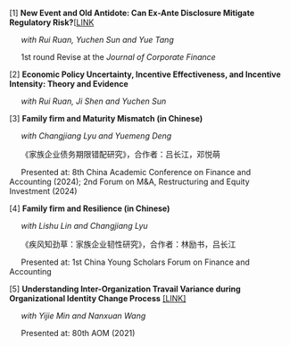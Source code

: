[1] **New Event and Old Antidote: Can Ex-Ante Disclosure Mitigate Regulatory Risk?**[[LINK](https://papers.ssrn.com/sol3/papers.cfm?abstract_id=4665267)

&ensp;&ensp;&ensp;*with Rui Ruan, Yuchen Sun and Yue Tang*

&ensp;&ensp;&ensp;1st round Revise at the *Journal of Corporate Finance*

[2] **Economic Policy Uncertainty, Incentive Effectiveness, and Incentive Intensity: Theory and Evidence**

&ensp;&ensp;&ensp;*with Rui Ruan, Ji Shen and Yuchen Sun*

[3] **Family firm and Maturity Mismatch (in Chinese)**

&ensp;&ensp;&ensp;*with Changjiang Lyu and Yuemeng Deng*

&ensp;&ensp;&ensp;《家族企业债务期限错配研究》，合作者：吕长江，邓悦萌

&ensp;&ensp;&ensp;Presented at: 8th China Academic Conference on Finance and Accounting (2024); 2nd Forum on M&A, Restructuring and Equity Investment (2024)

[4] **Family firm and Resilience (in Chinese)**

&ensp;&ensp;&ensp;*with Lishu Lin and Changjiang Lyu*

&ensp;&ensp;&ensp;《疾风知劲草：家族企业韧性研究》，合作者：林励书，吕长江

&ensp;&ensp;&ensp;Presented at: 1st China Young Scholars Forum on Finance and Accounting

[5] **Understanding Inter-Organization Travail Variance during Organizational Identity Change Process** [[LINK]](https://journals.aom.org/doi/10.5465/AMBPP.2020.19889abstract)

&ensp;&ensp;&ensp;*with Yijie Min and Nanxuan Wang*

&ensp;&ensp;&ensp;Presented at: 80th AOM (2021)